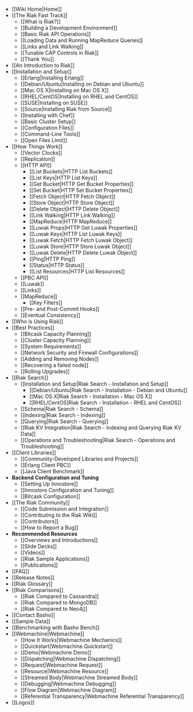 * [[Wiki Home|Home]]
* [[The Riak Fast Track]]
  * [[What is Riak?]]
  * [[Building a Development Environment]]
  * [[Basic Riak API Operations]]
  * [[Loading Data and Running MapReduce Queries]]
  * [[Links and Link Walking]]
  * [[Tunable CAP Controls in Riak]]
  * [[Thank You]]
* [[An Introduction to Riak]]
* [[Installation and Setup]]
  * [[Erlang|Installing Erlang]]
  * [[Debian/Ubuntu|Installing on Debian and Ubuntu]]
  * [[Mac OS X|Installing on Mac OS X]]
  * [[RHEL/CentOS|Installing on RHEL and CentOS]]
  * [[SUSE|Installing on SUSE]]
  * [[Source|Installing Riak from Source]]
  * [[Installing with Chef]]
  * [[Basic Cluster Setup]]
  * [[Configuration Files]]
  * [[Command-Line Tools]]
  * [[Open Files Limit]]
* [[How Things Work]]
  * [[Vector Clocks]]
  * [[Replication]]
  * [[HTTP API]]
    * [[List Buckets|HTTP List Buckets]]
    * [[List Keys|HTTP List Keys]]
    * [[Get Bucket|HTTP Get Bucket Properties]]
    * [[Set Bucket|HTTP Set Bucket Properties]]
    * [[Fetch Object|HTTP Fetch Object]]
    * [[Store Object|HTTP Store Object]]
    * [[Delete Object|HTTP Delete Object]]
    * [[Link Walking|HTTP Link Walking]]
    * [[MapReduce|HTTP MapReduce]]
    * [[Luwak Props|HTTP Get Luwak Properties]]
    * [[Luwak Keys|HTTP List Luwak Keys]]
    * [[Luwak Fetch|HTTP Fetch Luwak Object]]
    * [[Luwak Store|HTTP Store Luwak Object]]
    * [[Luwak Delete|HTTP Delete Luwak Object]]
    * [[Ping|HTTP Ping]]
    * [[Status|HTTP Status]]
    * [[List Resources|HTTP List Resources]]
  * [[PBC API]]
  * [[Luwak]]
  * [[Links]]
  * [[MapReduce]]
    * [[Key Filters]]
  * [[Pre- and Post-Commit Hooks]]
  * [[Eventual Consistency]]
* [[Who is Using Riak]]
* [[Best Practices]]
  * [[Bitcask Capacity Planning]]
  * [[Cluster Capacity Planning]]
  * [[System Requirements]]
  * [[Network Security and Firewall Configurations]]
  * [[Adding and Removing Nodes]]
  * [[Recovering a failed node]]
  * [[Rolling Upgrades]]
* [[Riak Search]]
  * [[Installation and Setup|Riak Search - Installation and Setup]]
    * [[Debian/Ubuntu|Riak Search - Installation - Debian and Ubuntu]]
    * [[Mac OS X|Riak Search - Installation - Mac OS X]]
    * [[RHEL/CentOS|Riak Search - Installation - RHEL and CentOS]]
  * [[Schema|Riak Search - Schema]]
  * [[Indexing|Riak Search - Indexing]]
  * [[Querying|Riak Search - Querying]]
  * [[Riak KV Integration|Riak Search - Indexing and Querying Riak KV Data]]
  * [[Operations and Troubleshooting|Riak Search - Operations and Troubleshooting]]
* [[Client Libraries]]
  * [[Community-Developed Libraries and Projects]]
  * [[Erlang Client PBC]]
  * [[Java Client Benchmark]]
* **Backend Configuration and Tuning**
  * [[Setting Up Innostore]]
  * [[Innostore Configuration and Tuning]]
  * [[Bitcask Configuration]]
* [[The Riak Community]]
  * [[Code Submission and Integration]]
  * [[Contributing to the Riak Wiki]]
  * [[Contributors]]
  * [[How to Report a Bug]]
* **Recommended Resources**
  * [[Overviews and Introductions]]
  * [[Slide Decks]]
  * [[Videos]]
  * [[Riak Sample Applications]]
  * [[Publications]]
* [[FAQ]]
* [[Release Notes]]
* [[Riak Glossary]]
* [[Riak Comparisons]]
  * [[Riak Compared to Cassandra]]
  * [[Riak Compared to MongoDB]]
  * [[Riak Compared to Neo4j]]
* [[Contact Basho]]
* [[Sample Data]]
* [[Benchmarking with Basho Bench]]
* [[Webmachine|Webmachine]]
  * [[How It Works|Webmachine Mechanics]]
  * [[Quickstart|Webmachine Quickstart]]
  * [[Demo|Webmachine Demo]]
  * [[Dispatching|Webmachine Dispatching]]
  * [[Request|Webmachine Request]]
  * [[Resource|Webmachine Resource]]
  * [[Streamed Body|Webmachine Streamed Body]]
  * [[Debugging|Webmachine Debugging]]
  * [[Flow Diagram|Webmachine Diagram]]
  * [[Referential Transparency|Webmachine Referential Transparency]]
* [[Logos]]
